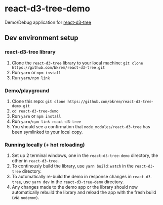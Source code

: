 # react-d3-tree-demo

Demo/Debug application for [react-d3-tree](github.com/bkrem/react-d3-tree)

## Dev environment setup

### react-d3-tree library
1. Clone the `react-d3-tree` library to your local machine: `git clone https://github.com/bkrem/react-d3-tree.git`
2. Run `yarn` or `npm install`
3. Run `yarn/npm link`

### Demo/playground
1. Clone this repo: `git clone https://github.com/bkrem/react-d3-tree-demo.git`
2. `cd react-d3-tree-demo`
3. Run `yarn` or `npm install`
4. Run `yarn/npm link react-d3-tree`
5. You should see a confirmation that `node_modules/react-d3-tree` has been symlinked to your local copy.

### Running locally (+ hot reloading)
1. Set up 2 terminal windows, one in the `react-d3-tree-demo` directory, the other in `react-d3-tree`.
2. To continously build the library, use `yarn build:watch` in the `react-d3-tree` directory.
3. To automatically re-build the demo in response changes in `react-d3-tree`, use `yarn dev` in the `react-d3-tree-demo` directory.
4. Any changes made to the demo app or the library should now automatically rebuild the library and reload the app with the fresh build (via `nodemon`).
